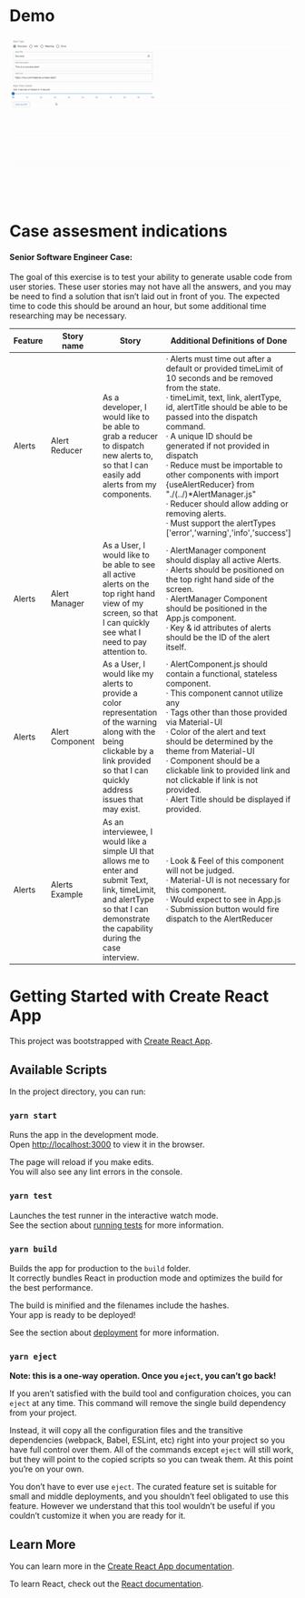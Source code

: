 # Demo

![Demo](/demo.gif 'Demo')

# Case assesment indications

#### Senior Software Engineer Case:

The goal of this exercise is to test your ability to generate usable code from user stories. These user stories may not have all the answers, and you may be need to find a solution that isn’t laid out in front of you. The expected time to code this should be around an hour, but some additional time researching may be necessary.


| Feature | Story name      | Story                                                                                                                                                                                     | Additional Definitions of Done                                                                                                                                                                                                                                                                                                                                                                                                                                                                                                        |
| ------- | --------------- | ----------------------------------------------------------------------------------------------------------------------------------------------------------------------------------------- | ------------------------------------------------------------------------------------------------------------------------------------------------------------------------------------------------------------------------------------------------------------------------------------------------------------------------------------------------------------------------------------------------------------------------------------------------------------------------------------------------------------------------------------- |
| Alerts  | Alert Reducer   | As a developer, I would like to be able to grab a reducer to dispatch new alerts to, so that I can easily add alerts from my components.                                                  | · Alerts must time out after a default or provided timeLimit of 10 seconds and be removed from the state.<br>· timeLimit, text, link, alertType, id, alertTitle should be able to be passed into the dispatch command.<br>· A unique ID should be generated if not provided in dispatch<br>· Reduce must be importable to other components with import {useAlertReducer} from "./(../)\*AlertManager.js"<br>· Reducer should allow adding or removing alerts.<br>· Must support the alertTypes \['error','warning','info','success'\] |
| Alerts  | Alert Manager   | As a User, I would like to be able to see all active alerts on the top right hand view of my screen, so that I can quickly see what I need to pay attention to.                           | · AlertManager component should display all active Alerts.<br>· Alerts should be positioned on the top right hand side of the screen.<br>· AlertManager Component should be positioned in the App.js component.<br>· Key & id attributes of alerts should be the ID of the alert itself.                                                                                                                                                                                                                                              |
| Alerts  | Alert Component | As a User, I would like my alerts to provide a color representation of the warning along with the being clickable by a link provided so that I can quickly address issues that may exist. | · AlertComponent.js should contain a functional, stateless component.<br>· This component cannot utilize any<br>· Tags other than those provided via Material-UI<br>· Color of the alert and text should be determined by the theme from Material-UI<br>· Component should be a clickable link to provided link and not clickable if link is not provided.<br>· Alert Title should be displayed if provided.                                                                                                                          |
| Alerts  | Alerts Example  | As an interviewee, I would like a simple UI that allows me to enter and submit Text, link, timeLimit, and alertType so that I can demonstrate the capability during the case interview.   | · Look & Feel of this component will not be judged.<br>· Material-UI is not necessary for this component.<br>· Would expect to see <AlertExample /> in App.js<br>· Submission button would fire dispatch to the AlertReducer

# Getting Started with Create React App

This project was bootstrapped with [Create React App](https://github.com/facebook/create-react-app).

## Available Scripts

In the project directory, you can run:

### `yarn start`

Runs the app in the development mode.\
Open [http://localhost:3000](http://localhost:3000) to view it in the browser.

The page will reload if you make edits.\
You will also see any lint errors in the console.

### `yarn test`

Launches the test runner in the interactive watch mode.\
See the section about [running tests](https://facebook.github.io/create-react-app/docs/running-tests) for more information.

### `yarn build`

Builds the app for production to the `build` folder.\
It correctly bundles React in production mode and optimizes the build for the best performance.

The build is minified and the filenames include the hashes.\
Your app is ready to be deployed!

See the section about [deployment](https://facebook.github.io/create-react-app/docs/deployment) for more information.

### `yarn eject`

**Note: this is a one-way operation. Once you `eject`, you can’t go back!**

If you aren’t satisfied with the build tool and configuration choices, you can `eject` at any time. This command will remove the single build dependency from your project.

Instead, it will copy all the configuration files and the transitive dependencies (webpack, Babel, ESLint, etc) right into your project so you have full control over them. All of the commands except `eject` will still work, but they will point to the copied scripts so you can tweak them. At this point you’re on your own.

You don’t have to ever use `eject`. The curated feature set is suitable for small and middle deployments, and you shouldn’t feel obligated to use this feature. However we understand that this tool wouldn’t be useful if you couldn’t customize it when you are ready for it.

## Learn More

You can learn more in the [Create React App documentation](https://facebook.github.io/create-react-app/docs/getting-started).

To learn React, check out the [React documentation](https://reactjs.org/).
